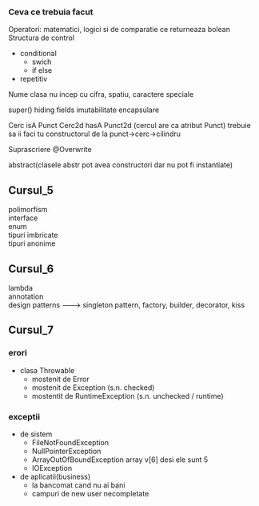 ### Ceva ce trebuia facut

Operatori: matematici, logici si de comparatie ce returneaza bolean
Structura de control
* conditional
  * swich
  * if else
* repetitiv

Nume clasa nu incep cu cifra, spatiu, caractere speciale   

super()
hiding fields
imutabilitate
encapsulare

Cerc isA Punct
Cerc2d hasA Punct2d (cercul are ca atribut Punct) trebuie sa ii faci tu constructorul de la punct->cerc->cilindru

Suprascriere @Overwrite

abstract(clasele abstr pot avea constructori dar nu pot fi instantiate)
## Cursul_5
polimorfism   
interface   
enum  
tipuri imbricate   
tipuri anonime   

## Cursul_6
lambda   
annotation   
design patterns  ---> singleton pattern, factory, builder, decorator, kiss   

## Cursul_7
### erori
 * clasa Throwable  
    * mostenit de Error  
    * mostenit de Exception (s.n. checked)  
     * mostentit de RuntimeException (s.n. unchecked / runtime)  
### exceptii  
 * de sistem
   * FileNotFoundException
   * NullPointerException
   * ArrayOutOfBoundException array v[6] desi ele sunt 5
   * IOException
 * de aplicatii(business)  
   * la bancomat cand nu ai bani
   * campuri de new user necompletate 


